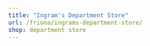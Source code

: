 ```yaml
---
title: "Ingram's Department Store"
url: /friona/ingrams-department-store/
shop: department store
---
```

